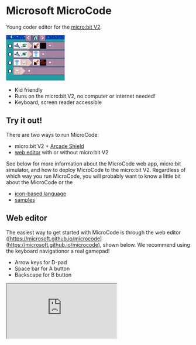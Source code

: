 # Microsoft MicroCode

Young coder editor for the [micro:bit V2](https://microbit.org).

![Chuck a Duck MicroCode program](./images/sample_chuck_a_duck.png)

- Kid friendly
- Runs on the micro:bit V2, no computer or internet needed!
- Keyboard, screen reader accessible

## Try it out!

There are two ways to run MicroCode:

-   micro:bit V2 + [Arcade Shield](https://www.kittenbot.cc/products/newbit-arcade-shield)
-   [web editor](https://microsoft.github.io/microcode) with or without micro:bit V2

See below for more information about the MicroCode web app, micro:bit simulator, and how to deploy MicroCode to the micro:bit V2. Regardless of which way you run MicroCode, you will probably want to know a little bit about the MicroCode 
or the 

* [icon-based language](./language.md)
* [samples](./samples.md)

## Web editor

The easiest way to get started with MicroCode is through the web editor ([https://microsoft.github.io/microcode](https://microsoft.github.io/microcode), shown below. We recommend using the keyboard navigationor a real gamepad!

-   Arrow keys for D-pad
-   Space bar for A button
-   Backscape for B button

<iframe class="editor" src="https://microsoft.github.io/microcode?nofooter=1&embed=1" />

## Micro:bit simulator

From the web app, make sure that the web browser is not full screen and you will see four links at the bottom of the app (see image above):

-   **Manual** (this page)
-   **Simulator**
-   **GitHub** (this repo)
-   **Version #** (links to micro:bit hex file)

Clicking on the simulator link will open a page with the MicroCode web app on the right side and a micro:bit simulator and Jacdac dashboard on the left, as shown below. Your MicroCode program is saved, compiled and updated to the micro:bit (simulator or device) on every edit, so everything should be live and running all the time.

![micro:bit simulator and MicroCode web app](./images/webAppSimulators.jpg)

## Downloading Micro:bit V2

Click on the micro:bit button at the lower right of the screen and follow the
on-screen instructions to configure your micro:bit and pair it with the editor.
Once your micro:bit V2 is paired, the web editor will be able to download the program in your microbit.
